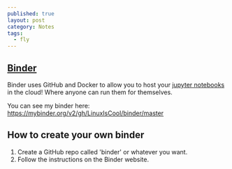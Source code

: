 ```yaml
---
published: true
layout: post
category: Notes
tags:
  - fly
---
```

## [Binder](https://mybinder.org/)

Binder uses GitHub and Docker to allow you to host your [jupyter notebooks](https://jupyter.org/) in the cloud! Where anyone can run them for themselves.

You can see my binder here: https://mybinder.org/v2/gh/LinuxIsCool/binder/master

## How to create your own binder
1. Create a GitHub repo called 'binder' or whatever you want.
2. Follow the instructions on the Binder website.
